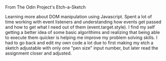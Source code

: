 From The Odin Project's Etch-a-Sketch

Learning more about DOM manipulation using Javascript. Spent a lot of time working with event listeners and understanding how events get passed and how to get what I need out of them (event.target.style). I find my self getting a better idea of some basic algorithims and realizing that being able to execute them quicker is helping me improve my problem solving skills. I had to go back and edit my own code a lot due to first making my etch a sketch adjustable with only one "pen size" input number, but later read the assignment closer and adjusted.
